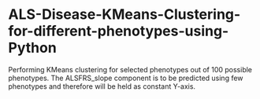 # ALS-Disease-KMeans-Clustering-for-different-phenotypes-using-Python
Performing KMeans clustering for selected phenotypes out of 100 possible phenotypes. 
The ALSFRS_slope component is to be predicted using few phenotypes and therefore will be held as constant Y-axis.
